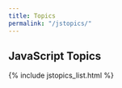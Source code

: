 ```yaml
---
title: Topics
permalink: "/jstopics/"
---
```


<h2> JavaScript Topics </h2>

{% include jstopics_list.html %}


